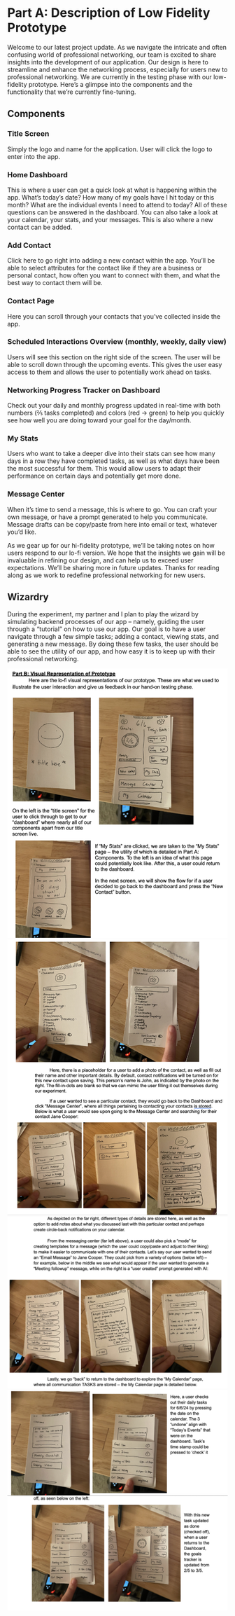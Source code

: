 # Part A: Description of Low Fidelity Prototype

Welcome to our latest project update. As we navigate the intricate and often confusing world of professional networking, our team is excited to share insights into the development of our application. Our design is here to streamline and enhance the networking process, especially for users new to professional networking. We are currently in the testing phase with our low-fidelity prototype. Here’s a glimpse into the components and the functionality that we’re currently fine-tuning.

## Components

### Title Screen
Simply the logo and name for the application. User will click the logo to enter into the app.

### Home Dashboard
This is where a user can get a quick look at what is happening within the app. What’s today’s date? How many of my goals have I hit today or this month? What are the individual events I need to attend to today? All of these questions can be answered in the dashboard. You can also take a look at your calendar, your stats, and your messages. This is also where a new contact can be added.

### Add Contact
Click here to go right into adding a new contact within the app. You’ll be able to select attributes for the contact like if they are a business or personal contact, how often you want to connect with them, and what the best way to contact them will be.

### Contact Page
Here you can scroll through your contacts that you’ve collected inside the app.

### Scheduled Interactions Overview (monthly, weekly, daily view)
Users will see this section on the right side of the screen. The user will be able to scroll down through the upcoming events. This gives the user easy access to them and allows the user to potentially work ahead on tasks.

### Networking Progress Tracker on Dashboard
Check out your daily and monthly progress updated in real-time with both numbers (⅖ tasks completed) and colors (red → green) to help you quickly see how well you are doing toward your goal for the day/month.

### My Stats
Users who want to take a deeper dive into their stats can see how many days in a row they have completed tasks, as well as what days have been the most successful for them. This would allow users to adapt their performance on certain days and potentially get more done.

### Message Center
When it’s time to send a message, this is where to go. You can craft your own message, or have a prompt generated to help you communicate. Message drafts can be copy/paste from here into email or text, whatever you’d like.

As we gear up for our hi-fidelity prototype, we’ll be taking notes on how users respond to our lo-fi version. We hope that the insights we gain will be invaluable in refining our design, and can help us to exceed user expectations. We’ll be sharing more in future updates. Thanks for reading along as we work to redefine professional networking for new users.

## Wizardry
During the experiment, my partner and I plan to play the wizard by simulating backend processes of our app – namely, guiding the user through a “tutorial” on how to use our app. Our goal is to have a user navigate through a few simple tasks; adding a contact, viewing stats, and generating a new message. By doing these few tasks, the user should be able to see the utility of our app, and how easy it is to keep up with their professional networking.

![G3ab Image 1](Images/G3AB/1.png)
![G3ab Image 2](Images/G3AB/2.png)
![G3ab Image 3](Images/G3AB/3.png)
![G3ab Image 4](Images/G3AB/4.png)
